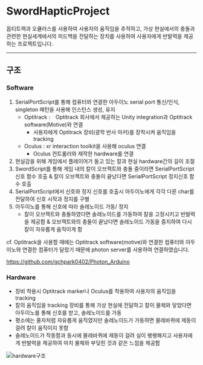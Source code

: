 # SwordHapticProject
옵티트랙과 오큘러스를 사용하여 사용자의 움직임을 추적하고, 가상 현실에서의 충돌과 관련한 현실세계에서의 피드백을 전달하는 장치를 사용하여 사용자에게 반발력을 제공하는 프로젝트입니다.
   

---
## 구조


### Software
1. SerialPortScript를 통해 컴퓨터와 연결한 아두이노 serial port 통신/인식, singleton 패턴을 사용해 인스턴스 생성, 유지
   * Optitrack :　Optitrack 회사에서 제공하는 Unity integration과 Optitrack software(Motive)와 연결
      * 사용자에게 Optitrack 장비(광학 반사 마커)를 장착시켜 움직임을 tracking
   * Oculus : xr interaction toolkit을 사용해 oculus 연결
      * Oculus 컨트롤러와 제작한 hardware를 연결
2. 현실감을 위해 게임에서 플레이어가 들고 있는 칼과 현실 hardware간의 길이 조절
3. SwordScript를 통해 게임 내의 칼이 오브젝트와 충돌 중이라면 SerialPortScript 신호 함수 호출 & 칼이 오브젝트와 충돌이 끝났다면 SerialPortScript 정지신호 함수 호출
4. SerialPortScript에서 신호와 정지 신호를 호출시 아두이노에게 각각 다른 char를 전달하여 신호 시작과 정지를 구별
5. 아두이노를 통해 신호에 따라 솔레노이드 가동/ 정지
     * 칼이 오브젝트와 충돌하였다면 솔레노이드를 가동하여 칼을 고정시키고 반발력을 제공함 & 오브젝트와의 충돌이 끝났다면 솔레노이드 가동을 중지하여 다시 칼이 자유롭게 움직이게 함

cf. Optitrack을 사용할 때에는 Optitrack software(motive)와 연결한 컴퓨터와 아두이노와 연결한 컴퓨터가 달랐기 때문에 photon server를 사용하여 연결하였습니다.

https://github.com/gchpark0402/Photon_Arduino

### Hardware

* 장비 착용시 Optitrack marker나 Oculus를 착용하여 사용자의 움직임을 tracking
* 칼의 움직임을 tracking 장비를 통해 가상 현실에 전달하고 칼이 물체와 닿았다면 아두이노를 통해 신호를 받고, 솔레노이드를 가동
* 평소에는 줄자처럼 자유롭게 움직였지만 솔레노이드가 가동하면 물레바퀴에 제동이 걸려 칼이 움직이지 못함
* 솔레노이드가 작동함과 동시에 물레바퀴에 제동이 걸려 실이 팽팽해지고 사용자에게 반발력을 제공하여 마치 물체와 부딪힌 것과 같은 느낌을 제공함

  
![hardware구조](https://github.com/user-attachments/assets/8dcbe207-9d5f-46a9-a0c7-7d74c2931b71)
